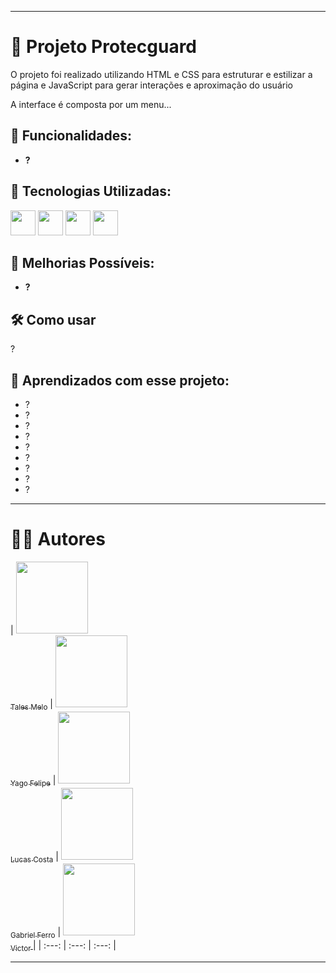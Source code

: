 ___
# 📌 Projeto Protecguard

O projeto foi realizado utilizando HTML e CSS para estruturar e estilizar a página e JavaScript para gerar interações e aproximação do usuário

A interface é composta por um menu...

## 🧾 Funcionalidades:

- **?**

## 🧱 Tecnologias Utilizadas:

<img src="https://cdn.jsdelivr.net/gh/devicons/devicon/icons/git/git-original.svg" width="40" height="40"/>                                                                                                                                                                     <img src="https://cdn.jsdelivr.net/gh/devicons/devicon@latest/icons/javascript/javascript-original.svg" width="40" height="40"/>                                                                                                                                             <img src="https://cdn.jsdelivr.net/gh/devicons/devicon@latest/icons/css3/css3-original.svg" width="40" height="40"/>                                                                                                                                                          <img src="https://cdn.jsdelivr.net/gh/devicons/devicon@latest/icons/html5/html5-original.svg" width="40" height="40"/>

## 🚧 Melhorias Possíveis:

- **?**
  
## 🛠 Como usar

?

## 📁 Aprendizados com esse projeto:

<ul>
    <li>?</li>
    <li>?</li>
    <li>?</li>
    <li>?</li>
    <li>?</li>
    <li>?</li>
    <li>?</li>
    <li>?</li>
    <li>?</li>
</ul>

___

# 👨‍💻 Autores

| [<img loading="lazy" src="https://avatars.githubusercontent.com/u/138174661?v=4" width=115><br><sub>Tales Melo</sub>](https://github.com/TalesMelo7) |  [<img loading="lazy" src="https://avatars.githubusercontent.com/u/209833811?v=4" width=115><br><sub>Yago Felipe</sub>](https://github.com/YogorBrabo) |  [<img loading="lazy" src="https://avatars.githubusercontent.com/u/209548856?v=4" width=115><br><sub>Lucas Costa</sub>](https://github.com/Luquinhas4545) |  [<img loading="lazy" src="https://avatars.githubusercontent.com/u/209556296?v=4" width=115><br><sub>Gabriel Ferro</sub>](https://github.com/Gabriel2174) |  [<img loading="lazy" src="https://avatars.githubusercontent.com/u/166335795?v=4" width=115><br><sub>Victor </sub>](https://github.com/Vituussx) | 
| :---: | :---: | :---: |

___

<!-- <p align="center">
  <a href="https://postimg.cc/TLkBC9PY">
    <img src="https://i.postimg.cc/NFYYGCqT/ia.jpg" width="1050" />
  </a>
</p> -->

